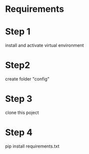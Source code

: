 # Requirements 
# Step 1 

install and activate virtual environment

# Step2
create folder "config"

# Step 3 
clone this poject

# Step 4

pip install requirements.txt

